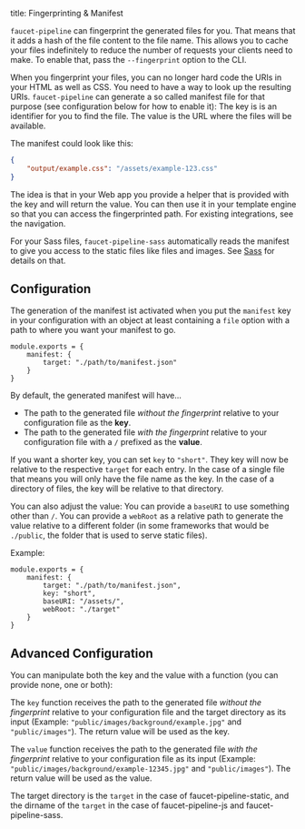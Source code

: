 title: Fingerprinting & Manifest

`faucet-pipeline` can fingerprint the generated files for you. That means that
it adds a hash of the file content to the file name. This allows you to cache
your files indefinitely to reduce the number of requests your clients need to
make. To enable that, pass the `--fingerprint` option to the CLI.

When you fingerprint your files, you can no longer hard code the URIs in your
HTML as well as CSS. You need to have a way to look up the resulting URIs.
`faucet-pipeline` can generate a so called manifest file for that purpose (see
configuration below for how to enable it): The key is is an identifier for you
to find the file. The value is the URL where the files will be available.

The manifest could look like this:

```json
{
    "output/example.css": "/assets/example-123.css"
}
```

The idea is that in your Web app you provide a helper that is provided with the
key and will return the value. You can then use it in your template engine so
that you can access the fingerprinted path. For existing integrations, see the
navigation.

For your Sass files, `faucet-pipeline-sass` automatically reads the manifest to
give you access to the static files like files and images. See [Sass](/sass) for
details on that.

## Configuration

The generation of the manifest ist activated when you put the `manifest` key in
your configuration with an object at least containing a `file` option with a
path to where you want your manifest to go.

```
module.exports = {
    manifest: {
        target: "./path/to/manifest.json"
    }
}
```

By default, the generated manifest will have...

* The path to the generated file *without the fingerprint* relative to your
  configuration file as the **key**.
* The path to the generated file *with the fingerprint* relative to your
  configuration file with a `/` prefixed as the **value**.

If you want a shorter key, you can set `key` to `"short"`. They key will now be
relative to the respective `target` for each entry. In the case of a single
file that means you will only have the file name as the key. In the case of a
directory of files, the key will be relative to that directory.

You can also adjust the value: You can provide a `baseURI` to use something
other than `/`. You can provide a `webRoot` as a relative path to generate the
value relative to a different folder (in some frameworks that would be
`./public`, the folder that is used to serve static files).

Example:

```
module.exports = {
    manifest: {
        target: "./path/to/manifest.json",
        key: "short",
        baseURI: "/assets/",
        webRoot: "./target"
    }
}
```

## Advanced Configuration

You can manipulate both the key and the value with a function (you can provide
none, one or both):

The `key` function receives the path to the generated file *without the
fingerprint* relative to your configuration file and the target directory as its
input (Example: `"public/images/background/example.jpg"` and `"public/images"`).
The return value will be used as the key.

The `value` function receives the path to the generated file *with the
fingerprint* relative to your configuration file as its input (Example:
`"public/images/background/example-12345.jpg"` and `"public/images"`). The
return value will be used as the value.

The target directory is the `target` in the case of faucet-pipeline-static, and
the dirname of the `target` in the case of faucet-pipeline-js and
faucet-pipeline-sass.
